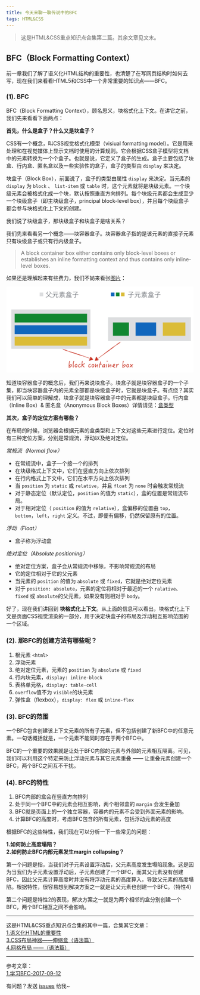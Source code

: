 ```yaml
---
title: 今天来聊一聊传说中的BFC
tags: HTML&CSS
---
```


> 这是HTML&CSS重点知识点合集第二篇。其余文章见文末。

## BFC（Block Formatting Context）

前一章我们了解了语义化HTML结构的重要性，也清楚了在写网页结构时如何去写，现在我们来看看HTML5和CSS中一个非常重要的知识点——BFC。

### (1). BFC

BFC（Block Formatting Context），顾名思义，块格式化上下文。在讲它之前，我们先来看看下面两点：

**首先，什么是盒子？什么又是块盒子？**

CSS有一个概念，叫CSS视觉格式化模型（visiual formatting model）。它是用来处理和在视觉媒体上显示文档时使用的计算规则。它会根据CSS盒子模型将文档中的元素转换为一个个盒子。也就是说，它定义了盒子的生成。盒子主要包括了块盒、行内盒、匿名盒以及一些实验性的盒子，盒子的类型由 `display` 来决定。

块盒子（Block Box），前面说了，盒子的类型由属性 `display` 来决定。当元素的 `display` 为 `block` 、 `list-item` 或 `table` 时，这个元素就将是块级元素。一个块级元素会被格式化成一个块，默认按照垂直方向排列。每个块级元素都会生成至少一个块级盒子（即主块级盒子，principal block-level box），并且每个块级盒子都会参与块格式化上下文的创建。

我们说了块级盒子，那块级盒子和块盒子是啥关系？

我们先来看看另一个概念——块容器盒子。块容器盒子指的是该元素的直接子元素只有块级盒子或只有行内级盒子。

> A block container box either contains only block-level boxes or establishes an inline formatting context and thus contains only inline-level boxes.

如果还是理解起来有些费力，我们不妨来看张[图片](http://layout.imweb.io/article/box-type.html)：

![块容器盒子](/images/frontend/块容器盒子.png)

知道块容器盒子的概念后，我们再来说块盒子。块盒子就是块容器盒子的一个子集，即当块容器盒子内的元素全部都是块级盒子时，它就是块盒子。有点绕？其实我们可以简单的理解成，块盒子就是块容器盒子中的元素都是块级盒子。行内盒（Inline Box）& 匿名盒（Anonymous Block Boxes）详情请见：[盒类型](http://layout.imweb.io/article/box-type.html)

**其次，盒子的定位方案有哪些？**

在布局的时候，浏览器会根据元素的盒类型和上下文对这些元素进行定位。定位时有三种定位方案，分别是常规流，浮动以及绝对定位。

*常规流（Normal flow）*
* 在常规流中，盒子一个接一个的排列
* 在块级格式上下文中，它们在竖直方向上依次排列
* 在行内格式上下文中，它们在水平方向上依次排列
* 当 `position` 为 `static` 或 `relative`，并且 `float` 为 `none` 时会触发常规流
* 对于静态定位（默认定位，`position` 的值为 `static`），盒的位置是常规流布局。
* 对于相对定位（ `position` 的值为 `relative`），盒偏移的位置由 `top`，`bottom`，`left`，`right` 定义。不过，即便有偏移，仍然保留原有的位置。

*浮动（Float）*
* 盒子称为浮动盒

*绝对定位（Absolute positioning）*
* 绝对定位方案，盒子会从常规流中移除，不影响常规流的布局
* 它的定位相对于它的父元素
* 当元素的 `position` 的值为 `absolute` 或 `fixed`，它就是绝对定位元素
* 对于 `position: absolute`，元素的定位将相对于最近的一个 `ralative`、`fixed` 或 `absolute`的父元素，如果没有则相对于 `body`。

好了，现在我们讲回到 **块格式化上下文**。从上面的信息可以看出，块格式化上下文是页面CSS视觉渲染的一部分，用于决定块盒子的布局及浮动相互影响范围的一个区域。

### (2). 那BFC的创建方法有哪些呢？

1. 根元素 `<html>`
2. 浮动元素
3. 绝对定位元素，元素的 `position` 为 `absolute` 或 `fixed`
4. 行内块元素，`display: inline-block`
5. 表格单元格，`display: table-cell`
6. `overflow`值不为 `visible`的块元素
7. 弹性盒（flexbox），`display: flex` 或 `inline-flex`

### (3). BFC的范围

一个BFC包含创建该上下文元素的所有子元素，但不包括创建了新BFC中的任意元素。一句话概括就是，一个元素不能同时存在于两个BFC中。

BFC的一个重要的效果就是让处于BFC内部的元素与外部的元素相互隔离。可见，我们可以利用这个特定来防止浮动元素与其它元素重叠 —— 让重叠元素创建一个BFC，两个BFC之间互不干扰。

### (4). BFC的特性

1. BFC内部的盒会在竖直方向排列
2. 处于同一个BFC中的元素会相互影响，两个相邻盒的 `margin` 会发生叠加
3. BFC就是页面上的一个独立容器，容器内的元素不会受到外面元素的影响。
4. 计算BFC的高度时，考虑BFC包含的所有元素，包括浮动元素的高度

根据BFC的这些特性，我们现在可以分析一下一些常见的问题：

**1.如何防止高度塌陷？**  
**2.如何防止BFC内部元素发生margin collapsing？**  

第一个问题是指，当我们对子元素设置浮动后，父元素高度发生塌陷现象。这是因为当我们为子元素设置浮动后，子元素创建了一个BFC，而其父元素没有创建BFC，因此父元素计算高度时并没有将浮动元素的高度算入，导致父元素的高度塌陷。根据特性，很容易想到解决方案之一就是让父元素也创建一个BFC。（特性4）

第二个问题是特性2的表现，解决方案之一就是为两个相邻的盒分别创建一个BFC，两个BFC相互之间不会影响。

---
这是HTML&CSS重点知识点合集的其中一篇，合集其它文章：  
[1.语义化HTML的重要性](https://syt-honey.github.io/2020/02/11/%E8%AF%AD%E4%B9%89%E5%8C%96HTML%E7%9A%84%E9%87%8D%E8%A6%81%E6%80%A7/)  
[3.CSS布局神器——伸缩盒（语法篇）](https://syt-honey.github.io/2020/02/19/%E4%BC%B8%E7%BC%A9%E7%9B%92/)  
[4.网格布局 ——（语法篇）](https://syt-honey.github.io/2020/02/21/%E7%BD%91%E6%A0%BC%E5%B8%83%E5%B1%80/#more)  

---
参考文章：  
[1.学习BFC-2017-09-12](https://juejin.im/post/59b73d5bf265da064618731d)  

有问题？发送 [issues](https://syt-honey.github.io/about/) 给我~
